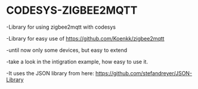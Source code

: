 # CODESYS-ZIGBEE2MQTT
-Library for using zigbee2mqtt with codesys

-Library for easy use of https://github.com/Koenkk/zigbee2mqtt

-until now only some devices, but easy to extend

-take a look in the intigration example, how easy to use it.

-It uses the JSON library from here: https://github.com/stefandreyer/JSON-Library